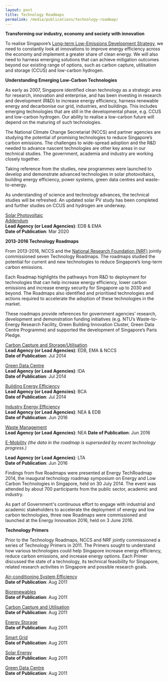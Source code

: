 ```yaml
---
layout: post
title: Technology Roadmaps
permalink: /media/publications/technology-roadmap/
---
```

**Transforming our industry, economy and society with innovation**

To realise Singapore’s [Long-term Low-Emissions Development Strategy](https://www.nccs.gov.sg/media/publications/singapores-long-term-low-emissions-development-strategy), we need to constantly look at innovations to improve energy efficiency across the economy and implement a greater share of clean energy. We will also need to harness emerging solutions that can achieve mitigation outcomes beyond our existing range of options, such as carbon capture, utilisation and storage (CCUS) and low-carbon hydrogen.

**Understanding Emerging Low-Carbon Technologies**

As early as 2007, Singapore identified clean technology as a strategic area for research, innovation and enterprise, and has been investing in research and development (R&D) to increase energy efficiency, harness renewable energy and decarbonise our grid, industries, and buildings. This includes emerging technologies that are still in the developmental phase, e.g. CCUS and low-carbon hydrogen. Our ability to realise a low-carbon future will depend on the maturing of such technologies. 

The National Climate Change Secretariat (NCCS) and partner agencies are studying the potential of promising technologies to reduce Singapore’s carbon emissions. The challenges to wide-spread adoption and the R&D needed to advance nascent technologies are other key areas in our technical studies. The government, academia and industry are working closely together. 

Taking reference from the studies, new programmes were launched to develop and demonstrate advanced technologies in solar photovoltaics, building energy efficiency, power systems, green data centres and waste-to-energy.  

As understanding of science and technology advances, the technical studies will be refreshed. 
An updated solar PV study has been completed and further studies on CCUS and hydrogen are underway.

[<a href="/files/docs/default-source/default-document-library/solar%20pv%20roadmap%20for%20singapore%202020.pdf" target="_blank">Solar Photovoltaic</a>](/files/docs/default-source/default-document-library/solar%20pv%20roadmap%20for%20singapore%202020.pdf)  
[<a href="/files/docs/default-source/default-document-library/addendum%20to%20the%20update%20of%20the%20solar%20pv%20roadmap%20(march%202020).pdf" target="_blank">Addendum</a>](/files/docs/default-source/default-document-library/addendum%20to%20the%20update%20of%20the%20solar%20pv%20roadmap%20(march%202020).pdf)  
**Lead Agency (or Lead Agencies)**: EDB & EMA  
**Date of Publication**: Mar 2020

**2013-2016 Technology Roadmaps**

From 2013-2016, NCCS and the [<a href="https://www.nrf.gov.sg/">National Research Foundation (NRF)</a>](https://www.nrf.gov.sg/) jointly commissioned seven Technology Roadmaps. The roadmaps studied the potential for current and new technologies to reduce Singapore’s long-term carbon emissions.

Each Roadmap highlights the pathways from R&D to deployment for technologies that can help increase energy efficiency, lower carbon emissions and increase energy security for Singapore up to 2030 and beyond. The Roadmaps also identified and prioritised technologies and actions required to accelerate the adoption of these technologies in the market.

These roadmaps provide references for government agencies’ research, development and demonstration funding initiatives (e.g. NTU’s Waste-to-Energy Research Facility, Green Building Innovation Cluster, Green Data Centre Programme) and supported the development of Singapore’s Paris Pledge.

[<a href="/files/docs/default-source/default-document-library/carbon-capture-and-storage-utilisation-singapore-perspectives.pdf" target="_blank">Carbon Capture and Storage/Utilisation</a>](/files/docs/default-source/default-document-library/carbon-capture-and-storage-utilisation-singapore-perspectives.pdf)  
**Lead Agency (or Lead Agencies)**: EDB, EMA & NCCS  
**Date of Publication**: Jul 2014

[<a href="/files/docs/default-source/default-document-library/green-data-centre-technology-roadmap.pdf" target="_blank">Green Data Centre</a>](/files/docs/default-source/default-document-library/green-data-centre-technology-roadmap.pdf)  
**Lead Agency (or Lead Agencies)**: IDA  
**Date of Publication**: Jul 2014

[<a href="/files/docs/default-source/default-document-library/building-energy-efficiency-r-and-d-roadmap.pdf" target="_blank">Building Energy Efficiency</a>](/files/docs/default-source/default-document-library/building-energy-efficiency-r-and-d-roadmap.pdf)  
**Lead Agency (or Lead Agencies)**: BCA  
**Date of Publication**: Jul 2014

[<a href="/files/docs/default-source/default-document-library/industry-energy-efficiency-technology-roadmap.pdf" target="_blank">Industry Energy Efficiency</a>](/files/docs/default-source/default-document-library/industry-energy-efficiency-technology-roadmap.pdf)  
**Lead Agency (or Lead Agencies)**: NEA & EDB  
**Date of Publication**: Jun 2016

[<a href="/files/docs/default-source/default-document-library/solid-waste-management-technology-roadmap.pdf" target="_blank">Waste Management</a>](/files/docs/default-source/default-document-library/solid-waste-management-technology-roadmap.pdf)  
**Lead Agency (or Lead Agencies)**: NEA
**Date of Publication**: Jun 2016

[<a href="/files/docs/default-source/default-document-library/e-mobility-technology-roadmap.pdf" target="_blank">E-Mobility</a>](/files/docs/default-source/default-document-library/e-mobility-technology-roadmap.pdf)
*(the data in the roadmap is superseded by recent technology progress.)*

**Lead Agency (or Lead Agencies)**: LTA  
**Date of Publication**: Jun 2016

Findings from five Roadmaps were presented at Energy TechRoadmap 2014, the inaugural technology roadmap symposium on Energy and Low Carbon Technologies in Singapore, held on 30 July 2014. The event was attended by about 700 participants from the public sector, academic and industry.

As part of Government's continuous effort to engage with industrial and academic stakeholders to accelerate the deployment of energy and low carbon technologies, three new Roadmaps were commissioned and launched at the Energy Innovation 2016, held on 3 June 2016.


**Technology Primers**

Prior to the Technology Roadmaps, NCCS and NRF jointly commissioned a series of Technology Primers in 2011. The Primers sought to understand how various technologies could help Singapore increase energy efficiency, reduce carbon emissions, and increase energy options. Each Primer discussed the state of a technology, its technical feasibility for Singapore, related research activities in Singapore and possible research goals.

[<a href="/files/docs/default-source/default-document-library/air-con-system-efficiency-primer-a-summary.pdf" target="_blank">Air-conditioning System Efficiency</a>](/files/docs/default-source/default-document-library/air-con-system-efficiency-primer-a-summary.pdf)  
**Date of Publication**: Aug 2011

[<a href="/files/docs/default-source/default-document-library/air-con-system-efficiency-primer-a-summary.pdf" target="_blank">Biorenewables</a>](/files/docs/default-source/default-document-library/air-con-system-efficiency-primer-a-summary.pdf)  
**Date of Publication**: Aug 2011

[<a href="/files/docs/default-source/default-document-library/carbon-capture-and-storage-utilisation-technology-primer-a-summary.pdf" target="_blank">Carbon Capture and Utilisation</a>](/files/docs/default-source/default-document-library/carbon-capture-and-storage-utilisation-technology-primer-a-summary.pdf)  
**Date of Publication**: Aug 2011

[<a href="/files/docs/default-source/default-document-library/energy-storage-technology-primer-a-summary.pdf" target="_blank">Energy Storage</a>](/files/docs/default-source/default-document-library/energy-storage-technology-primer-a-summary.pdf)  
**Date of Publication**: Aug 2011

[<a href="/files/docs/default-source/default-document-library/smart-grid-technology-primer-a-summary.pdf" target="_blank">Smart Grid</a>](/files/docs/default-source/default-document-library/smart-grid-technology-primer-a-summary.pdf)  
**Date of Publication**: Aug 2011

[<a href="/files/docs/default-source/default-document-library/solar-energy-technology-primer-a-summary.pdf" target="_blank">Solar Energy</a>](/files/docs/default-source/default-document-library/solar-energy-technology-primer-a-summary.pdf)  
**Date of Publication**:  Aug 2011

[<a href="/files/docs/default-source/default-document-library/green-data-centre-technology-primer-a-summary.pdf" target="_blank">Green Data Centre</a>](/files/docs/default-source/default-document-library/green-data-centre-technology-primer-a-summary.pdf)  
**Date of Publication**:  Aug 2011